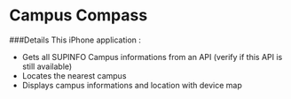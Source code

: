 # Campus Compass

###Details
This iPhone application :
- Gets all SUPINFO Campus informations from an API (verify if this API is still available)
- Locates the nearest campus
- Displays campus informations and location with device map
